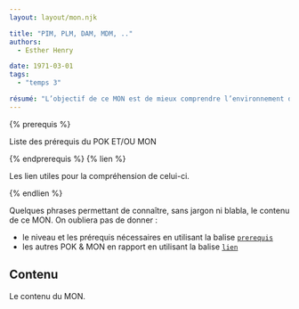 ```yaml
---
layout: layout/mon.njk

title: "PIM, PLM, DAM, MDM, .."
authors:
  - Esther Henry

date: 1971-03-01
tags: 
  - "temps 3"

résumé: "L’objectif de ce MON est de mieux comprendre l’environnement des outils de gestion de la donnée produit, de type PIM, DAM, PLM, MDM..."
---
```


{% prerequis %}

Liste des prérequis du POK ET/OU MON

{% endprerequis %}
{% lien %}

Les lien utiles pour la compréhension de celui-ci.

{% endlien %}

Quelques phrases permettant de connaître, sans jargon ni blabla, le contenu de ce MON. On oubliera pas de donner :

- le niveau et les prérequis nécessaires en utilisant la balise [`prerequis`](/cs/contribuer-au-site/#prerequis)
- les autres POK & MON en rapport en utilisant la balise [`lien`](/cs/contribuer-au-site/#lien)

## Contenu

Le contenu du MON.
